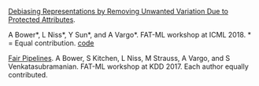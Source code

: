 [Debiasing Representations by Removing Unwanted Variation Due to Protected Attributes](https://arxiv.org/pdf/1807.00461.pdf).

A Bower*, L Niss*, Y Sun*, and A Vargo*.  FAT-ML workshop at ICML 2018. * = Equal contribution. [code](https://github.com/Amandarg/debias)

[Fair Pipelines](https://arxiv.org/pdf/1707.00391.pdf). A Bower, S Kitchen, L Niss, M Strauss, A Vargo, and S Venkatasubramanian. FAT-ML workshop at KDD 2017. Each author equally contributed.
